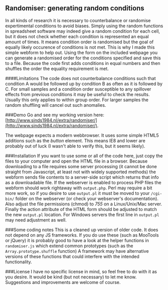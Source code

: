 ## Randomiser: generating random conditions

In all kinds of research it is necessary to counterbalance or randomise expertimental conditions to avoid biases.
Simply using the random functions in spreadsheet software may indeed give a random condition for each cell,
but it does not check whether each condition is represented an equal amount of times.
It means condition order is randomised but the goal of equally likely occurence of conditions is not met.
This is why I made this simple webform to help out.
Using the form on the included webpage you can generate a randomised order for the conditions specified and save this to a file.
Because the code first adds conditions in equal numbers and then shuffles the order the equality requirement is met.

####Limitations
The code does not counterbalance conditions such that condition A would be followed up by condition B as often as it is followed by C.
For small samples and a condition order susceptible to any spillover effects from previous conditions it may be useful to check the results.
Usually this only applies to within group order. For larger samples the random shuffling will cancel out such anomalies.

###Demo
Go and see my working version here: [http://www.sinds1984.nl/extra/randomiser/](http://www.sinds1984.nl/extra/randomiser/).

The webpage expects a modern webbrowser. It uses some simple HTML5 additions such as the _button_ element.
This means IE8 and lower are probably out of luck (I wasn't able to verify this, but it seems likely).

###Installation
If you want to use some or all of the code here, just copy the files to your computer and open the HTML file in a browser.
Because downloading to a file requires some server processing (it cannot be done straight from Javascript, at least not with widely supported methods) the webform sends file contents to a server-side script which returns that info as a downloadable file.
If the webserver is enabled to process PHP files the webform should work rightaway with `output.php`.
Perl may require a bit more work, so if you desire to use `output.pl` it must be moved to your `/cgi-bin/` folder on the webserver (or check your webserver's documentation).
Also adjust the file permissions (chmod) to *755* on a Linux/Unix/Mac server.
Finally the action attribute of the HTML form should be adjusted to match the new `output.pl` location.
For Windows servers the first line in `output.pl` may need adjustment as well.

###Some coding notes
This is a cleaned up version of older code. It does not depend on any JS frameworks.
If you do use these (such as MooTools or jQuery) it is probably good to have a look at the helper functions in `randomiser.js` which extend common prototypes (such as the `Array.prototype.shuffle` function)
A framework may have alternative versions of these functions that could interfere with the intended functionality.

###License
I have no specific license in mind, so feel free to do with it as you desire. It would be kind (but not necessary) to let me know.
Suggestions and improvements are welcome of course.